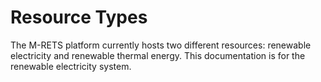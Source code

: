 # Resource Types

The M-RETS platform currently hosts two different resources: renewable electricity and renewable thermal energy. This documentation is for the renewable electricity system.
